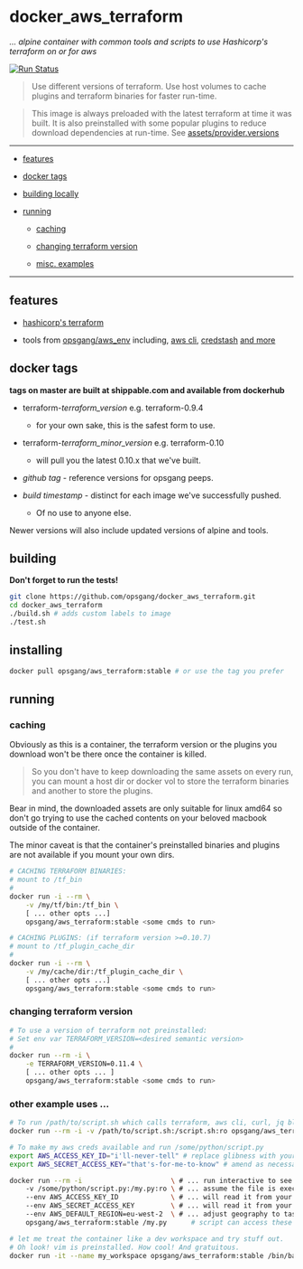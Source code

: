 [1]: https://www.terraform.io/ "Hashicorp terraform"
[2]: http://docs.aws.amazon.com/cli/latest/reference "use aws apis from cmd line"
[3]: https://github.com/fugue/credstash "credstash - store and retrieve secrets in aws"
[4]: https://github.com/opsgang/alpine_build_scripts/blob/master/install_essentials.sh "common GNU tools useful for automation"
[5]: https://github.com/opsgang/docker_aws_env "opsgang's aws_env docker image"

# docker\_aws\_terraform

_... alpine container with common tools and scripts to use Hashicorp's terraform on or for aws_

[![Run Status](https://api.shippable.com/projects/589913a86ee43c0f00b47cb6/badge?branch=master)](https://app.shippable.com/projects/589913a86ee43c0f00b47cb6)

> Use different versions of terraform. Use host volumes to cache plugins and
> terraform binaries for faster run-time.

> This image is always preloaded with the latest terraform at time it was built.
> It is also preinstalled with some popular plugins to reduce download dependencies
> at run-time. See [assets/provider.versions](assets/provider.versions)

---

* [features](#features)

* [docker tags](#docker-tags)

* [building locally](#building)

* [running](#running)

    * [caching](#caching)

    * [changing terraform version](#changing-terraform-version)

    * [misc. examples](#other-example-uses)

---

## features

* [hashicorp's terraform][1]

* tools from [opsgang/aws\_env][5] including, [aws cli][2], [credstash][3] [and more][4]

## docker tags

**tags on master are built at shippable.com and available from dockerhub**

* terraform-_terraform\_version_ e.g. terraform-0.9.4
    - for your own sake, this is the safest form to use.

* terraform-_terraform\_minor\_version_ e.g. terraform-0.10
    - will pull you the latest 0.10.x that we've built.

* _github tag_ - reference versions for opsgang peeps.

* _build timestamp_ - distinct for each image we've successfully pushed.
    - Of no use to anyone else.

Newer versions will also include updated versions of alpine and tools.

## building

**Don't forget to run the tests!**

```bash
git clone https://github.com/opsgang/docker_aws_terraform.git
cd docker_aws_terraform
./build.sh # adds custom labels to image
./test.sh
```

## installing

```bash
docker pull opsgang/aws_terraform:stable # or use the tag you prefer
```

## running

### caching

Obviously as this is a container, the terraform version or the plugins 
you download won't be there once the container is killed.

>
> So you don't have to keep downloading the same assets on
> every run, you can mount a host dir or docker vol to store
> the terraform binaries and another to store the plugins.
>

Bear in mind, the downloaded assets are only suitable for linux amd64
so don't go trying to use the cached contents on your beloved macbook
outside of the container.

The minor caveat is that the container's preinstalled binaries
and plugins are not available if you mount your own dirs.

```bash
# CACHING TERRAFORM BINARIES:
# mount to /tf_bin
#
docker run -i --rm \
    -v /my/tf/bin:/tf_bin \
    [ ... other opts ...]
    opsgang/aws_terraform:stable <some cmds to run>

# CACHING PLUGINS: (if terraform version >=0.10.7)
# mount to /tf_plugin_cache_dir
#
docker run -i --rm \
    -v /my/cache/dir:/tf_plugin_cache_dir \
    [ ... other opts ...]
    opsgang/aws_terraform:stable <some cmds to run>
```

### changing terraform version

```bash
# To use a version of terraform not preinstalled:
# Set env var TERRAFORM_VERSION=<desired semantic version>
#
docker run --rm -i \
    -e TERRAFORM_VERSION=0.11.4 \
    [ ... other opts ... ]
    opsgang/aws_terraform:stable <some cmds to run>

```

### other example uses ...

```bash
# To run /path/to/script.sh which calls terraform, aws cli, curl, jq blah ...
docker run --rm -i -v /path/to/script.sh:/script.sh:ro opsgang/aws_terraform:stable /script.sh
```

```bash
# To make my aws creds available and run /some/python/script.py
export AWS_ACCESS_KEY_ID="i'll-never-tell" # replace glibness with your access key
export AWS_SECRET_ACCESS_KEY="that's-for-me-to-know" # amend as necessary

docker run --rm -i                      \ # ... run interactive to see stdout / stderr
    -v /some/python/script.py:/my.py:ro \ # ... assume the file is executable
    --env AWS_ACCESS_KEY_ID             \ # ... will read it from your env
    --env AWS_SECRET_ACCESS_KEY         \ # ... will read it from your env
    --env AWS_DEFAULT_REGION=eu-west-2  \ # ... adjust geography to taste
    opsgang/aws_terraform:stable /my.py      # script can access these env vars
```

```bash
# let me treat the container like a dev workspace and try stuff out.
# Oh look! vim is preinstalled. How cool! And gratuitous.
docker run -it --name my_workspace opsgang/aws_terraform:stable /bin/bash
```
